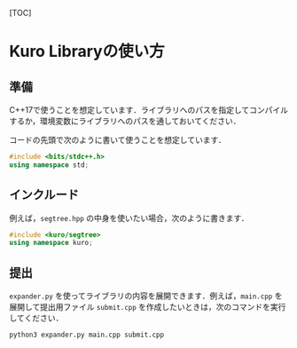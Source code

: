 [TOC]

# Kuro Libraryの使い方

## 準備

C++17で使うことを想定しています．ライブラリへのパスを指定してコンパイルするか，環境変数にライブラリへのパスを通しておいてください．

コードの先頭で次のように書いて使うことを想定しています．

```cpp
#include <bits/stdc++.h>
using namespace std;
```

## インクルード

例えば，`segtree.hpp` の中身を使いたい場合，次のように書きます．

```cpp
#include <kuro/segtree>
using namespace kuro;
```

## 提出

`expander.py` を使ってライブラリの内容を展開できます．例えば，`main.cpp` を展開して提出用ファイル `submit.cpp` を作成したいときは，次のコマンドを実行してください．

```shell
python3 expander.py main.cpp submit.cpp
```

